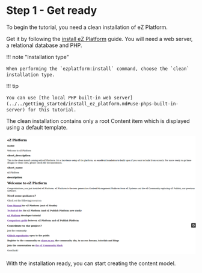 # Step 1 - Get ready

To begin the tutorial, you need a clean installation of eZ Platform.

Get it by following the [install eZ Platform](../../getting_started/install_ez_platform.md) guide.
You will need a web server, a relational database and PHP.

!!! note "Installation type"

    When performing the `ezplatform:install` command, choose the `clean` installation type.

!!! tip

    You can use [the local PHP built-in web server](../../getting_started/install_ez_platform.md#use-phps-built-in-server) for this tutorial.

The clean installation contains only a root Content item which is displayed using a default template.

![Front page after clean installation](img/bike_tutorial_homepage_install_clean.png)

With the installation ready, you can start creating the content model.
